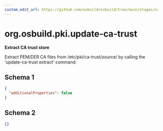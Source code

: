 ```yaml
---
custom_edit_url: https://github.com/osbuild/osbuild/tree/main/stages/org.osbuild.pki.update-ca-trust.meta.json
---
```

# org.osbuild.pki.update-ca-trust
<!--
[//]: # ( DO NOT MODIFY THIS FILE! )
[//]: # ( This content is generated by `scripts/pull_osbuild_modules.py` )
[//]: # ( Rather change the source of this: https://github.com/osbuild/osbuild/tree/main/stages/org.osbuild.pki.update-ca-trust.meta.json )
-->

**Extract CA trust store**

Extract PEM/DER CA files from /etc/pki/ca-trust/source/ by calling 
the 'update-ca-trust extract' command.

## Schema 1

```json
{
  "additionalProperties": false
}
```

## Schema 2

```json
{}
```
